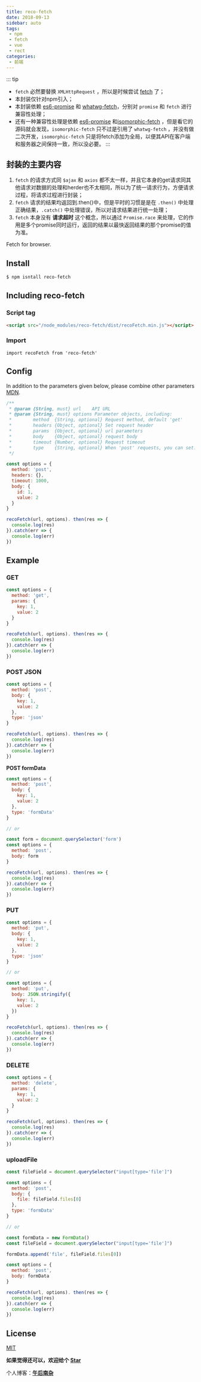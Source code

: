 ```yaml
---
title: reco-fetch
date: 2018-09-13
sidebar: auto
tags:
 - npm
 - fetch
 - vue
 - rect
categories: 
 - 前端
---
```


::: tip
- `fetch` 必然要替换 `XMLHttpRequest` ，所以是时候尝试 [fetch](https://developer.mozilla.org/en-US/docs/Web/API/Fetch_API) 了；
- 本封装仅针对npm引入；
- 本封装依赖 [es6-promise](https://github.com/github/fetch) 和 [whatwg-fetch](https://github.com/stefanpenner/es6-promise)，分别对 `promise` 和 `fetch` 进行兼容性处理；
- 还有一种兼容性处理是依赖 [es6-promise](https://github.com/github/fetch) 和[isomorphic-fetch](https://github.com/matthew-andrews/isomorphic-fetch) ，但是看它的源码就会发现，`isomorphic-fetch` 只不过是引用了 `whatwg-fetch` ，并没有做二次开发，`isomorphic-fetch` 只是将fetch添加为全局，以便其API在客户端和服务器之间保持一致，所以没必要。
:::

<!-- more -->

## 封装的主要内容

1. `fetch` 的请求方式同 `$ajax` 和 `axios` 都不太一样，并且它本身的get请求同其他请求对数据的处理和herder也不太相同，所以为了统一请求行为，方便请求过程，将请求过程进行封装；
2. `fetch` 请求的结果均返回到.then()中，但是平时的习惯是是在 `.then()` 中处理正确结果，`.catch()` 中处理错误，所以对请求结果进行统一处理；
3. `fetch` 本身没有 **请求超时** 这个概念，所以通过 `Promise.race` 来处理，它的作用是多个promise同时运行，返回的结果以最快返回结果的那个promise的值为准。

Fetch for browser.

## Install

```bash
$ npm isntall reco-fetch
```

## Including reco-fetch

### Script tag

```html
<script src="/node_modules/reco-fetch/dist/recoFetch.min.js"></script>
```

### Import

```javscript
import recoFetch from 'reco-fetch'
```

## Config

In addition to the parameters given below, please combine other parameters [MDN](https://developer.mozilla.org/en-US/docs/Web/API/Fetch_API/Using_Fetch#Supplying_request_options).

```javascript
/**
 * @param {String, must} url    API URL
 * @param {String, must} options Parameter objects, including:
 *        method  {String, optional} Request method, default 'get'
 *        headers {Object, optional} Set request header
 *        params  {Object, optional} url parameters
 *        body    {Object, optional} request body
 *        timeout {Number, optional} Request timeout
 *        type    {String, optional} When 'post' requests, you can set: 'json', 'formData'
 */

const options = {
  method: 'post',
  headers: {},
  timeout: 1000,
  body: {
    id: 1,
    value: 2
  }
}

recoFetch(url, options). then(res => {
  console.log(res)
}).catch(err => {
  console.log(err)
})
```

## Example

### GET

```javascript
const options = {
  method: 'get',
  params: {
    key: 1,
    value: 2
  }
}

recoFetch(url, options). then(res => {
  console.log(res)
}).catch(err => {
  console.log(err)
})
```

### POST JSON

```javascript
const options = {
  method: 'post',
  body: {
    key: 1,
    value: 2
  },
  type: 'json'
}

recoFetch(url, options). then(res => {
  console.log(res)
}).catch(err => {
  console.log(err)
})
```

**POST formData**

```javascript
const options = {
  method: 'post',
  body: {
    key: 1,
    value: 2
  },
  type: 'formData'
}

// or

const form = document.querySelector('form')
const options = {
  method: 'post',
  body: form
}

recoFetch(url, options). then(res => {
  console.log(res)
}).catch(err => {
  console.log(err)
})
```

### PUT

```javascript
const options = {
  method: 'put',
  body: {
    key: 1,
    value: 2
  },
  type: 'json'
}

// or

const options = {
  method: 'put',
  body: JSON.stringify({
    key: 1,
    value: 2
  })
}

recoFetch(url, options). then(res => {
  console.log(res)
}).catch(err => {
  console.log(err)
})
```

### DELETE

```javascript
const options = {
  method: 'delete',
  params: {
    key: 1,
    value: 2
  }
}

recoFetch(url, options). then(res => {
  console.log(res)
}).catch(err => {
  console.log(err)
})
```

### uploadFile

```javascript
const fileField = document.querySelector("input[type='file']")

const options = {
  method: 'post',
  body: {
    file: fileField.files[0]
  },
  type: 'formData'
}

// or

const formData = new FormData()
const fileField = document.querySelector("input[type='file']")

formData.append('file', fileField.files[0])

const options = {
  method: 'post',
  body: formData
}

recoFetch(url, options). then(res => {
  console.log(res)
}).catch(err => {
  console.log(err)
})
```

## License
[MIT](https://github.com/recoluan/reco-fetch/blob/master/LICENSE)

**如果觉得还可以，欢迎给个 [Star](https://github.com/recoluan/reco-fetch)**

个人博客：[**午后南杂**](http://recoluan.gitlab.io) 
